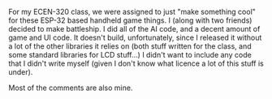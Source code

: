 For my ECEN-320 class, we were assigned to just "make something cool" for these ESP-32 based handheld game things. I (along with two friends) decided to make battleship. I did all of the AI code, and a decent amount of game and UI code. It doesn't build, unfortunately, since I released it without a lot of the other libraries it relies on (both stuff written for the class, and some standard libraries for LCD stuff...) I didn't want to include any code that I didn't write myself (given I don't know what licence a lot of this stuff is under).

Most of the comments are also mine.
